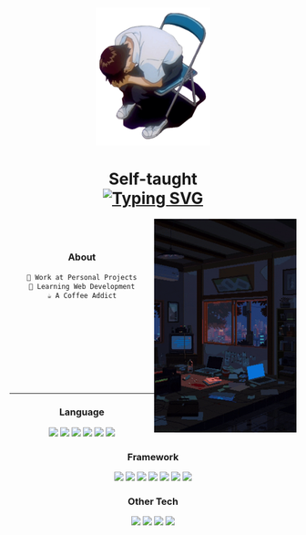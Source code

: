 <div align="center">

  <img src="./assets/intro.gif" width="200"/>
  <br>

   # Self-taught <br> [![Typing SVG](https://readme-typing-svg.herokuapp.com?font=Fira+Code&weight=500&size=30&duration=4000&pause=300&color=A9B1BE&center=true&vCenter=true&width=180&height=30&lines=Programmer;Designer;Person)](https://git.io/typing-svg)
</div>

<img src="assets/banner-2.gif" align="right" width="250" >

<div align="center">
<br><br>
<h3>About</h3>

    🔧 Work at Personal Projects
    📖 Learning Web Development
    ☕ A Coffee Addict

</div>

<br><br><br><br><br><br><br><br><hr>

<div align="center">
<h3>Language</h3>

<img src="https://img.shields.io/badge/HTML5-E34F26?style=for-the-badge&logo=html5&logoColor=white">
<img src="https://img.shields.io/badge/CSS3-1572B6?style=for-the-badge&logo=css3&logoColor=white">
<img src="https://img.shields.io/badge/JavaScript-F7DF1E?style=for-the-badge&logo=JavaScript&logoColor=000">
<img src="https://img.shields.io/badge/python-3670A0?style=for-the-badge&logo=python&logoColor=ffdd54">
<img src="https://img.shields.io/badge/PHP-777BB4?style=for-the-badge&logo=php&logoColor=white">
<img src="https://img.shields.io/badge/MySQL-4479A1?style=for-the-badge&logo=mysql&logoColor=white">
</div>

<div align="center">
<h3>Framework</h3>

<img src="https://img.shields.io/badge/Bootstrap-7952B3?style=for-the-badge&logo=bootstrap&logoColor=white">
<img src="https://img.shields.io/badge/jQuery-0769AD?style=for-the-badge&logo=jquery&logoColor=white">
<img src="https://img.shields.io/badge/Codeigniter-F55247?style=for-the-badge&logo=codeigniter&logoColor=white">
<img src="https://img.shields.io/badge/Laravel-FF2D20?style=for-the-badge&logo=laravel&logoColor=white">
<img src="https://img.shields.io/badge/react.js-black?logo=react&style=for-the-badge">
<img src="https://img.shields.io/badge/Node.js-339933?style=for-the-badge&logo=node.js&logoColor=white">
<img src="https://img.shields.io/badge/Vue.js-4FC08D?style=for-the-badge&logo=vue.js&logoColor=white">
</div>

<div align="center">
<h3>Other Tech</h3>

<img src="https://img.shields.io/badge/Linux-FCC624?style=for-the-badge&logo=linux&logoColor=black">
<img src="https://img.shields.io/badge/Zsh-F15A24?style=for-the-badge&logo=zsh&logoColor=fff">
<img src="https://img.shields.io/badge/git-F05032?style=for-the-badge&logo=git&logoColor=fff">
<img src="https://img.shields.io/badge/Mikrotik-293239?style=for-the-badge&logo=mikrotik&logoColor=fff">
</div>




<!-- 
- 🔭 I’m currently working on ...
- 👯 I’m looking to collaborate on ...
- 🤔 I’m looking for help with ...
- 💬 Ask me about ...
- 📫 How to reach me: ...
- 😄 Pronouns: ...
- ⚡ Fun fact: ... 
-->

